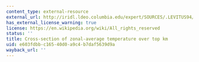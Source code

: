 ```yaml
---
content_type: external-resource
external_url: http://iridl.ldeo.columbia.edu/expert/SOURCES/.LEVITUS94/.ANNUAL/.potdens%5BX%5Daverage%5BY/Z%5DREORDER/%28kg/m3%29unitconvert/1000/sub/CopyStream/precip_colors/DATA/23/28/RANGE/1/object//name//sal2/def/dup/DATA/23/24/25/26/26.5/27/28/VALUES/Z/1000/0/RANGE/Y/Z/fig:/colors/contours/%7C/grayMV/:fig/figviewer.html?my.help=more+options&map.Z.units=m&map.Z.plotlast=0.0&map.url=&map.domain=+{+/sal2+28+23+plotrange+/sal2+28+23+plotrange+Y+-90+90+plotrange+}&map.domainparam=+/plotaxislength+432+psdef+/plotborder+72+psdef+/XOVY+null+psdef&map.zoom=Zoom&map.Z.plotfirst=1000.&map.Y.plotfirst=90S&map.Y.units=degree_north&map.Y.plotlast=90N&map.sal2.plotfirst=28&map.sal2.units=kg/m3&map.sal2.plotlast=23&map.plotaxislength=432&map.plotborder=72&map.fnt=Helvetica&map.fntsze=16&map.XOVY=auto&map.color_smoothing=auto
has_external_license_warning: true
license: https://en.wikipedia.org/wiki/All_rights_reserved
status: ''
title: Cross-section of zonal-average temperature over top km
uid: e603fdbb-c165-40d0-a9c4-b7daf5639d9a
wayback_url: ''
---
```

